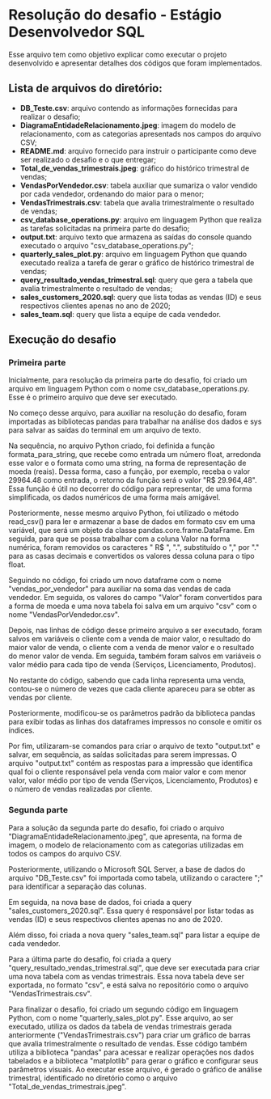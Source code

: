# Resolução do desafio - Estágio Desenvolvedor SQL

Esse arquivo tem como objetivo explicar como executar o projeto desenvolvido e apresentar detalhes dos códigos que foram implementados.

## Lista de arquivos do diretório:

- **DB_Teste.csv**: arquivo contendo as informações fornecidas para realizar o desafio;
- **DiagramaEntidadeRelacionamento.jpeg**: imagem do modelo de relacionamento, com as categorias apresentads nos campos do arquivo CSV;
- **README.md**: arquivo fornecido para instruir o participante como deve ser realizado o desafio e o que entregar;
- **Total_de_vendas_trimestrais.jpeg**: gráfico do histórico trimestral de vendas;
- **VendasPorVendedor.csv**: tabela auxiliar que sumariza o valor vendido por cada vendedor, ordenando do maior para o menor;
- **VendasTrimestrais.csv**: tabela que avalia trimestralmente o resultado de vendas;
- **csv_database_operations.py**: arquivo em linguagem Python que realiza as tarefas solicitadas na primeira parte do desafio;
- **output.txt**: arquivo texto que armazena as saídas do console quando executado o arquivo "csv_database_operations.py";
- **quarterly_sales_plot.py**: arquivo em linguagem Python que quando executado realiza a tarefa de gerar o gráfico de histórico trimestral de vendas;
- **query_resultado_vendas_trimestral.sql**: query que gera a tabela que avalia trimestralmente o resultado de vendas;
- **sales_customers_2020.sql**: query que lista todas as vendas (ID) e seus respectivos clientes apenas no ano de 2020;
- **sales_team.sql**: query que lista a equipe de cada vendedor.

## Execução do desafio

### Primeira parte

Inicialmente, para resolução da primeira parte do desafio, foi criado um arquivo em linguagem Python com o nome csv_database_operations.py. Esse é o primeiro arquivo que deve ser executado.

No começo desse arquivo, para auxiliar na resolução do desafio, foram importadas as bibliotecas pandas para trabalhar na análise dos dados e sys para salvar as saídas do terminal em um arquivo de texto.

Na sequência, no arquivo Python criado, foi definida a função formata_para_string, que recebe como entrada um número float, arredonda esse valor e o formata como uma string, na forma de representação de moeda (reais). Dessa forma, caso a função, por exemplo, receba o valor 29964.48 como entrada, o retorno da função será o valor "R$ 29.964,48". Essa função é útil no decorrer do código para representar, de uma forma simplificada, os dados numéricos de uma forma mais amigável.

Posteriormente, nesse mesmo arquivo Python, foi utilizado o método read_csv() para ler e armazenar a base de dados em formato csv em uma variável, que será um objeto da classe pandas.core.frame.DataFrame. Em seguida, para que se possa trabalhar com a coluna Valor na forma numérica, foram removidos os caracteres " R$ ", ".", substituído o "," por "." para as casas decimais e convertidos os valores dessa coluna para o tipo float.

Seguindo no código, foi criado um novo dataframe com o nome "vendas_por_vendedor" para auxiliar na soma das vendas de cada vendedor. Em seguida, os valores do campo "Valor" foram convertidos para a forma de moeda e uma nova tabela foi salva em um arquivo "csv" com o nome "VendasPorVendedor.csv".

Depois, nas linhas de código desse primeiro arquivo a ser executado, foram salvos em variáveis o cliente com a venda de maior valor, o resultado do maior valor de venda, o cliente com a venda de menor valor e o resultado do menor valor de venda. Em seguida, também foram salvos em variáveis o valor médio para cada tipo de venda (Serviços, Licenciamento, Produtos).

No restante do código, sabendo que cada linha representa uma venda, contou-se o número de vezes que cada cliente apareceu para se obter as vendas por cliente.

Posteriormente, modificou-se os parâmetros padrão da biblioteca pandas para exibir todas as linhas dos dataframes impressos no console e omitir os índices.

Por fim, utilizaram-se comandos para criar o arquivo de texto "output.txt" e salvar, em sequência, as saídas solicitadas para serem impressas. O arquivo "output.txt" contém as respostas para a impressão que identifica qual foi o cliente responsável pela venda com maior valor e com menor valor, valor médio por tipo de venda (Serviços, Licenciamento, Produtos) e o número de vendas realizadas por cliente.

### Segunda parte

Para a solução da segunda parte do desafio, foi criado o arquivo "DiagramaEntidadeRelacionamento.jpeg", que apresenta, na forma de imagem, o modelo de relacionamento com as categorias utilizadas em todos os campos do arquivo CSV.

Posteriormente, utilizando o Microsoft SQL Server, a base de dados do arquivo "DB_Teste.csv" foi importada como tabela, utilizando o caractere ";" para identificar a separação das colunas.

Em seguida, na nova base de dados, foi criada a query "sales_customers_2020.sql". Essa query é responsável por listar todas as vendas (ID) e seus respectivos clientes apenas no ano de 2020.

Além disso, foi criada a nova query "sales_team.sql" para listar a equipe de cada vendedor.

Para a última parte do desafio, foi criada a query "query_resultado_vendas_trimestral.sql", que deve ser executada para criar uma nova tabela com as vendas trimestrais. Essa nova tabela deve ser exportada, no formato "csv", e está salva no repositório como o arquivo "VendasTrimestrais.csv".

Para finalizar o desafio, foi criado um segundo código em linguagem Python, com o nome "quarterly_sales_plot.py". Esse arquivo, ao ser executado, utiliza os dados da tabela de vendas trimestrais gerada anteriormente ("VendasTrimestrais.csv") para criar um gráfico de barras que avalia trimestralmente o resultado de vendas. Esse código também utiliza a biblioteca "pandas" para acessar e realizar operações nos dados tabelados e a biblioteca "matplotlib" para gerar o gráfico e configurar seus parâmetros visuais. Ao executar esse arquivo, é gerado o gráfico de análise trimestral, identificado no diretório como o arquivo "Total_de_vendas_trimestrais.jpeg".
